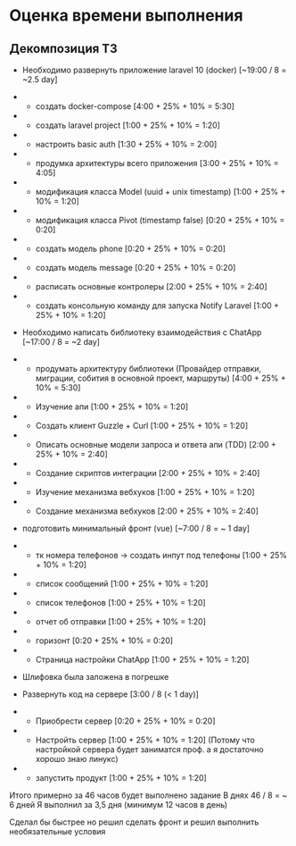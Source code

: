 # Оценка времени выполнения

## Декомпозиция ТЗ
- Необходимо развернуть приложение laravel 10 (docker) [~19:00 / 8 = ~2.5 day]

- - cоздать docker-compose [4:00 + 25% + 10% = 5:30]
- - создать laravel project [1:00 + 25% + 10% = 1:20]
- - настроить basic auth [1:30 + 25% + 10% = 2:00]
- - продумка архитектуры всего приложения [3:00 + 25% + 10% = 4:05]
- - модификация класса Model (uuid + unix timestamp) [1:00 + 25% + 10% = 1:20]
- - модификация класса Pivot (timestamp false) [0:20 + 25% + 10% = 0:20]
- - создать модель phone [0:20 + 25% + 10% = 0:20]
- - создать модель message [0:20 + 25% + 10% = 0:20]
- - расписать основные контролеры [2:00 + 25% + 10% = 2:40]
- - создать консольную команду для запуска Notify Laravel [1:00 + 25% + 10% = 1:20]

- Необходимо написать библиотеку взаимодействия с ChatApp [~17:00 / 8 = ~2 day]

- - продумать архитектуру библиотеки (Провайдер отправки, миграции, собития в основной проект, маршруты) [4:00 + 25% + 10% = 5:30]
- - Изучение апи [1:00 + 25% + 10% = 1:20]
- - Создать клиент Guzzle + Curl [1:00 + 25% + 10% = 1:20]
- - Описать основные модели запроса и ответа апи (TDD) [2:00 + 25% + 10% = 2:40]
- - Создание скриптов интеграции [2:00 + 25% + 10% = 2:40]
- - Изучение механизма вебхуков [1:00 + 25% + 10% = 1:20]
- - Создание механизма вебхуков [2:00 + 25% + 10% = 2:40]

- подготовить минимальный фронт (vue) [~7:00 / 8 = ~ 1 day]
- - тк номера телефонов -> создать инпут под телефоны [1:00 + 25% + 10% = 1:20]
- - список сообщений [1:00 + 25% + 10% = 1:20]
- - список телефонов [1:00 + 25% + 10% = 1:20]
- - отчет об отправки [1:00 + 25% + 10% = 1:20]
- - горизонт [0:20 + 25% + 10% = 0:20]
- - Страница настройки ChatApp [1:00 + 25% + 10% = 1:20]

- Шлифовка была заложена в погрешке

- Развернуть код на сервере [3:00 / 8  (< 1 day)]
- - Приобрести сервер [0:20 + 25% + 10% = 0:20]
- - Настройть сервер [1:00 + 25% + 10% = 1:20] (Потому что настройкой сервера будет заниматся проф. а я достаточно хорошо знаю линукс)
- - запустить продукт [1:00 + 25% + 10% = 1:20]

Итого примерно за 46 часов будет выполнено задание
В днях 46 / 8 = ~ 6 дней
Я выполнил за 3,5 дня (минимум 12 часов в день)

Сделал бы быстрее но решил сделать фронт и решил выполнить необязательные условия
